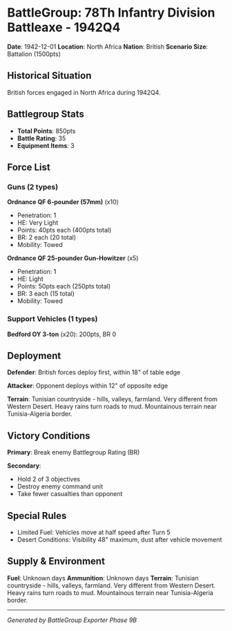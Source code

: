 # BattleGroup: 78Th Infantry Division Battleaxe - 1942Q4

**Date**: 1942-12-01
**Location**: North Africa
**Nation**: British
**Scenario Size**: Battalion (1500pts)

## Historical Situation

British forces engaged in North Africa during 1942Q4.

## Battlegroup Stats

- **Total Points**: 850pts
- **Battle Rating**: 35
- **Equipment Items**: 3

## Force List

### Guns (2 types)

**Ordnance QF 6-pounder (57mm)** (x10)
- Penetration: 1
- HE: Very Light
- Points: 40pts each (400pts total)
- BR: 2 each (20 total)
- Mobility: Towed

**Ordnance QF 25-pounder Gun-Howitzer** (x5)
- Penetration: 1
- HE: Light
- Points: 50pts each (250pts total)
- BR: 3 each (15 total)
- Mobility: Towed

### Support Vehicles (1 types)

**Bedford OY 3-ton** (x20): 200pts, BR 0

## Deployment

**Defender**: British forces deploy first, within 18" of table edge

**Attacker**: Opponent deploys within 12" of opposite edge

**Terrain**: Tunisian countryside - hills, valleys, farmland. Very different from Western Desert. Heavy rains turn roads to mud. Mountainous terrain near Tunisia-Algeria border.

## Victory Conditions

**Primary**: Break enemy Battlegroup Rating (BR)

**Secondary**:
- Hold 2 of 3 objectives
- Destroy enemy command unit
- Take fewer casualties than opponent

## Special Rules

- Limited Fuel: Vehicles move at half speed after Turn 5
- Desert Conditions: Visibility 48" maximum, dust after vehicle movement

## Supply & Environment

**Fuel**: Unknown days
**Ammunition**: Unknown days
**Terrain**: Tunisian countryside - hills, valleys, farmland. Very different from Western Desert. Heavy rains turn roads to mud. Mountainous terrain near Tunisia-Algeria border.

---

*Generated by BattleGroup Exporter Phase 9B*
